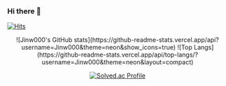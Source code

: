 ### Hi there 👋
[![Hits](https://hits.seeyoufarm.com/api/count/incr/badge.svg?url=https%3A%2F%2Fgithub.com%2FJinw000&count_bg=%23000000&title_bg=%23000000&icon=github.svg&icon_color=%23FF6BD2&title=GitHub&edge_flat=false)](https://hits.seeyoufarm.com)
<div align="center">
  ![Jinw000's GitHub stats](https://github-readme-stats.vercel.app/api?username=Jinw000&theme=neon&show_icons=true)
  ![Top Langs](https://github-readme-stats.vercel.app/api/top-langs/?username=Jinw000&theme=neon&layout=compact)

  [![Solved.ac Profile](http://mazassumnida.wtf/api/v2/generate_badge?boj=sjw030729)](https://solved.ac/sjw030729/)

</div>
